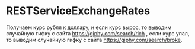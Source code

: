 # RESTServiceExchangeRates
Получаем курс рубля к доллару, и eсли курс вырос, то выводим случайную гифку с сайта https://giphy.com/search/rich
, если курс упал, то выводим случайную гифку с сайта https://giphy.com/search/broke.

